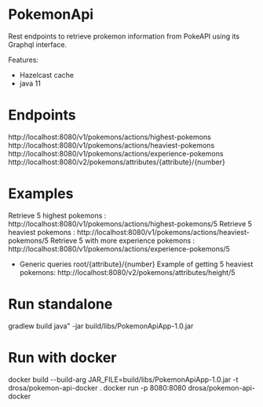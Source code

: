 # PokemonApi
Rest endpoints to retrieve prokemon information from PokeAPI using its Graphql interface.

Features:
* Hazelcast cache
* java 11

# Endpoints
http://localhost:8080/v1/pokemons/actions/highest-pokemons
http://localhost:8080/v1/pokemons/actions/heaviest-pokemons
http://localhost:8080/v1/pokemons/actions/experience-pokemons
http://localhost:8080/v2/pokemons/attributes/{attribute}/{number}

# Examples
Retrieve 5 highest pokemons : http://localhost:8080/v1/pokemons/actions/highest-pokemons/5
Retrieve 5 heaviest pokemons : http://localhost:8080/v1/pokemons/actions/heaviest-pokemons/5
Retrieve 5 with more experience pokemons : http://localhost:8080/v1/pokemons/actions/experience-pokemons/5

* Generic queries root/{attribute}/{number}
Example of getting 5 heaviest pokemons: http://localhost:8080/v2/pokemons/attributes/height/5

# Run standalone
gradlew build
java" -jar build/libs/PokemonApiApp-1.0.jar

# Run with docker
docker build --build-arg JAR_FILE=build/libs/PokemonApiApp-1.0.jar -t drosa/pokemon-api-docker .
docker run -p 8080:8080 drosa/pokemon-api-docker




